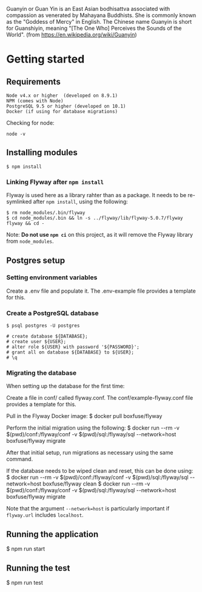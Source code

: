 Guanyin or Guan Yin is an East Asian bodhisattva associated with compassion as venerated by Mahayana Buddhists. She is commonly known as the "Goddess of Mercy" in English. The Chinese name Guanyin is short for Guanshiyin, meaning "[The 
One Who] Perceives the Sounds of the World". (from https://en.wikipedia.org/wiki/Guanyin)

# Getting started

## Requirements

    Node v4.x or higher  (developed on 8.9.1)
    NPM (comes with Node)
    PostgreSQL 9.5 or higher (developed on 10.1)
    Docker (if using for database migrations)

Checking for node:

    node -v


## Installing modules

    $ npm install

### Linking Flyway after `npm install`
Flyway is used here as a library rahter than as a package. It needs to be re-symlinked after `npm install`, using the following:
```
$ rm node_modules/.bin/flyway
$ cd node_modules/.bin && ln -s ../flyway/lib/flyway-5.0.7/flyway flyway && cd -
```
Note: **Do not use `npm ci`** on this project, as it will remove the Flyway library from `node_modules`.

## Postgres setup

### Setting environment variables

Create a .env file and populate it. The .env-example file provides a template for this.

### Create a PostgreSQL database

    $ psql postgres -U postgres

    # create database ${DATABASE};
    # create user ${USER};
    # alter role ${USER} with password '${PASSWORD}';
    # grant all on database ${DATABASE} to ${USER};
    # \q


### Migrating the database

When setting up the database for the first time:

Create a file in conf/ called flyway.conf. The conf/example-flyway.conf file provides a template for this.

Pull in the Flyway Docker image:
   $ docker pull boxfuse/flyway
    
Perform the initial migration using the following:
   $ docker run --rm -v $(pwd)/conf:/flyway/conf -v $(pwd)/sql:/flyway/sql --network=host boxfuse/flyway migrate

After that initial setup, run migrations as necessary using the same command.

If the database needs to be wiped clean and reset, this can be done using:
   $ docker run --rm -v $(pwd)/conf:/flyway/conf -v $(pwd)/sql:/flyway/sql --network=host boxfuse/flyway clean
   $ docker run --rm -v $(pwd)/conf:/flyway/conf -v $(pwd)/sql:/flyway/sql --network=host boxfuse/flyway migrate

Note that the argument `--network=host` is particularly important if `flyway.url` includes `localhost`.

## Running the application

   $ npm run start

## Running the test

   $ npm run test
